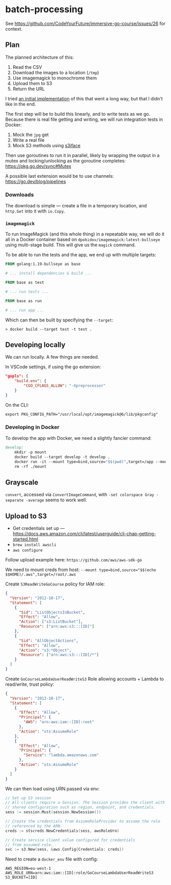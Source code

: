 # batch-processing

See https://github.com/CodeYourFuture/immersive-go-course/issues/26 for context.

## Plan

The planned architecture of this:

1. Read the CSV
2. Download the images to a location (`/tmp`)
3. Use imagemagick to monochrome them
4. Upload them to S3
5. Return the URL

I tried [an initial implementation](https://github.com/CodeYourFuture/immersive-go-course/pull/46) of this that went a long way, but that I didn't like in the end.

The first step will be to build this linearly, and to write tests as we go. Because there is real file getting and writing, we will run integration tests in Docker:

1. Mock the `jpg` get
2. Write a real file
3. Mock S3 methods using [s3iface](https://docs.aws.amazon.com/sdk-for-go/api/service/s3/s3iface/)

Then use goroutines to run it in parallel, likely by wrapping the output in a mutex and locking/unlocking as the goroutine completes: https://pkg.go.dev/sync#Mutex

A possible last extension would be to use channels: https://go.dev/blog/pipelines

### Downloads

The download is simple — create a file in a temporary location, and `http.Get` into it with `io.Copy`.

### `imagemagick`

To run ImageMagick (and this whole thing) in a repeatable way, we will do it all in a Docker container based on `dpokidov/imagemagick:latest-bullseye` using multi-stage build. This will give us the `magick` command.

To be able to run the tests and the app, we end up with multiple targets:

```Dockerfile
FROM golang:1.19-bullseye as base

# ... install dependencies & build ...

FROM base as test

# ... run tests ...

FROM base as run

# ... run app ...
```

Which can then be built by specifying the `--target`:

```console
> docker build --target test -t test .
```

## Developing locally

We can run locally. A few things are needed.

In VSCode settings, if using the go extension:

```json
"gopls": {
    "build.env": {
        "CGO_CFLAGS_ALLOW": "-Xpreprocessor"
    }
}
```

On the CLI:

```console
export PKG_CONFIG_PATH="/usr/local/opt/imagemagick@6/lib/pkgconfig"
```

### Developing in Docker

To develop the app with Docker, we need a slightly fancier command:

```Makefile
develop:
    mkdir -p mount
    docker build --target develop -t develop .
    docker run -it --mount type=bind,source="$$(pwd)",target=/app --mount type=bind,source="/tmp",target=/tmp --rm develop
    rm -rf ./mount
```

## Grayscale

`convert`, accessed via `ConvertImageCommand`, with `-set colorspace Gray -separate -average` seems to work well.

## Upload to S3

- Get credentials set up — https://docs.aws.amazon.com/cli/latest/userguide/cli-chap-getting-started.html
- `brew install awscli`
- `aws configure`

Follow upload example here: `https://github.com/aws/aws-sdk-go`

We need to mount creds from host: `--mount type=bind,source="$$(echo $$HOME)/.aws",target=/root/.aws`

Create `S3ReadWriteGoCourse` policy for IAM role:

```json
{
  "Version": "2012-10-17",
  "Statement": [
    {
      "Sid": "ListObjectsInBucket",
      "Effect": "Allow",
      "Action": ["s3:ListBucket"],
      "Resource": ["arn:aws:s3:::[ID]"]
    },
    {
      "Sid": "AllObjectActions",
      "Effect": "Allow",
      "Action": "s3:*Object",
      "Resource": ["arn:aws:s3:::[ID]/*"]
    }
  ]
}
```

Create `GoCourseLambdaUserReadWriteS3` Role allowing accounts + Lambda to read/write, trust policy:

```json
{
  "Version": "2012-10-17",
  "Statement": [
    {
      "Effect": "Allow",
      "Principal": {
        "AWS": "arn:aws:iam::[ID]:root"
      },
      "Action": "sts:AssumeRole"
    },
    {
      "Effect": "Allow",
      "Principal": {
        "Service": "lambda.amazonaws.com"
      },
      "Action": "sts:AssumeRole"
    }
  ]
}
```

We can then load using URN passed via env:

```go
// Set up S3 session
// All clients require a Session. The Session provides the client with
// shared configuration such as region, endpoint, and credentials.
sess := session.Must(session.NewSession())

// Create the credentials from AssumeRoleProvider to assume the role
// referenced by the ARN.
creds := stscreds.NewCredentials(sess, awsRoleUrn)

// Create service client value configured for credentials
// from assumed role.
svc := s3.New(sess, &aws.Config{Credentials: creds})
```

Need to create a `docker_env` file with config:

```env
AWS_REGION=eu-west-1
AWS_ROLE_URN=arn:aws:iam::[ID]:role/GoCourseLambdaUserReadWriteS3
S3_BUCKET=[ID]
```
